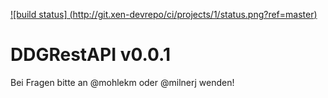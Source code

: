 [![build status] (http://git.xen-devrepo/ci/projects/1/status.png?ref=master)](http://git.xen-devrepo/ci/projects/1/?ref=master)  
  
# DDGRestAPI v0.0.1  
  
Bei Fragen bitte an @mohlekm oder @milnerj wenden!